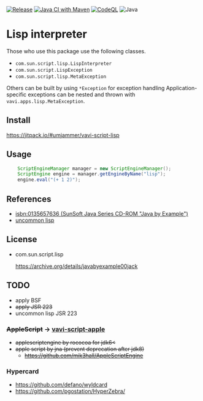 [![Release](https://jitpack.io/v/umjammer/vavi-script-lisp.svg)](https://jitpack.io/#umjammer/vavi-script-lisp)
[![Java CI with Maven](https://github.com/umjammer/vavi-script-lisp/actions/workflows/maven.yml/badge.svg)](https://github.com/umjammer/vavi-script-lisp/actions)
[![CodeQL](https://github.com/umjammer/vavi-script-lisp/actions/workflows/codeql-analysis.yml/badge.svg)](https://github.com/umjammer/vavi-script-lisp/actions/workflows/codeql-analysis.yml)
![Java](https://img.shields.io/badge/Java-8-b07219)

# Lisp interpreter

Those who use this package use the following classes.

  * `com.sun.script.lisp.LispInterpreter`
  * `com.sun.script.LispException`
  * `com.sun.script.lisp.MetaException`

Others can be built by using `*Exception` for exception handling
Application-specific exceptions can be nested and thrown with `vavi.apps.lisp.MetaException`.

## Install

https://jitpack.io/#umjammer/vavi-script-lisp

## Usage

```java
    ScriptEngineManager manager = new ScriptEngineManager();
    ScriptEngine engine = manager.getEngineByName("lisp");
    engine.eval("(+ 1 2)");
```

## References

 * [isbn:0135657636 (SunSoft Java Series CD-ROM "Java by Example")](https://archive.org/details/javabyexample00jack)
 * [uncommon lisp](https://web.archive.org/web/19970409021851/http://www.go2net.com/internet/deep/)

## License

 * com.sun.script.lisp

   https://archive.org/details/javabyexample00jack

## TODO

 * apply BSF
 * ~~apply JSR 223~~
 * uncommon lisp JSR 223

### ~~AppleScript~~ → [vavi-script-apple](https://github.com/umjammer/vavi-script-apple)

 * ~~applescriptengine by rococoa for jdk6<~~
 * ~~apple script by jna (prevent deprecation after jdk8)~~
   * ~~https://github.com/mik3hall/AppleScriptEngine~~

### Hypercard

 * https://github.com/defano/wyldcard
 * https://github.com/pgostation/HyperZebra/
